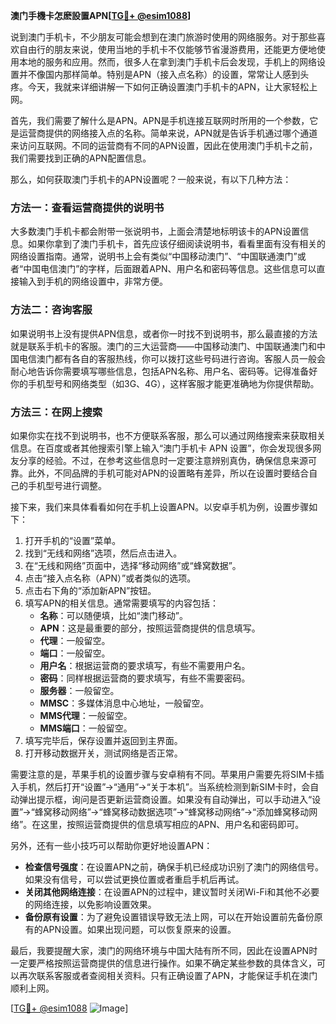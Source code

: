 **澳门手機卡怎麽設置APN[[TG💪+ @esim1088](https://t.me/s/esim1088)]**

说到澳门手机卡，不少朋友可能会想到在澳门旅游时使用的网络服务。对于那些喜欢自由行的朋友来说，使用当地的手机卡不仅能够节省漫游费用，还能更方便地使用本地的服务和应用。然而，很多人在拿到澳门手机卡后会发现，手机上的网络设置并不像国内那样简单。特别是APN（接入点名称）的设置，常常让人感到头疼。今天，我就来详细讲解一下如何正确设置澳门手机卡的APN，让大家轻松上网。

首先，我们需要了解什么是APN。APN是手机连接互联网时所用的一个参数，它是运营商提供的网络接入点的名称。简单来说，APN就是告诉手机通过哪个通道来访问互联网。不同的运营商有不同的APN设置，因此在使用澳门手机卡之前，我们需要找到正确的APN配置信息。

那么，如何获取澳门手机卡的APN设置呢？一般来说，有以下几种方法：

### 方法一：查看运营商提供的说明书

大多数澳门手机卡都会附带一张说明书，上面会清楚地标明该卡的APN设置信息。如果你拿到了澳门手机卡，首先应该仔细阅读说明书，看看里面有没有相关的网络设置指南。通常，说明书上会有类似“中国移动澳门”、“中国联通澳门”或者“中国电信澳门”的字样，后面跟着APN、用户名和密码等信息。这些信息可以直接输入到手机的网络设置中，非常方便。

### 方法二：咨询客服

如果说明书上没有提供APN信息，或者你一时找不到说明书，那么最直接的方法就是联系手机卡的客服。澳门的三大运营商——中国移动澳门、中国联通澳门和中国电信澳门都有各自的客服热线，你可以拨打这些号码进行咨询。客服人员一般会耐心地告诉你需要填写哪些信息，包括APN名称、用户名、密码等。记得准备好你的手机型号和网络类型（如3G、4G），这样客服才能更准确地为你提供帮助。

### 方法三：在网上搜索

如果你实在找不到说明书，也不方便联系客服，那么可以通过网络搜索来获取相关信息。在百度或者其他搜索引擎上输入“澳门手机卡 APN 设置”，你会发现很多网友分享的经验。不过，在参考这些信息时一定要注意辨别真伪，确保信息来源可靠。此外，不同品牌的手机可能对APN的设置略有差异，所以在设置时要结合自己的手机型号进行调整。

接下来，我们来具体看看如何在手机上设置APN。以安卓手机为例，设置步骤如下：

1. 打开手机的“设置”菜单。
2. 找到“无线和网络”选项，然后点击进入。
3. 在“无线和网络”页面中，选择“移动网络”或“蜂窝数据”。
4. 点击“接入点名称（APN）”或者类似的选项。
5. 点击右下角的“添加新APN”按钮。
6. 填写APN的相关信息。通常需要填写的内容包括：
   - **名称**：可以随便填，比如“澳门移动”。
   - **APN**：这是最重要的部分，按照运营商提供的信息填写。
   - **代理**：一般留空。
   - **端口**：一般留空。
   - **用户名**：根据运营商的要求填写，有些不需要用户名。
   - **密码**：同样根据运营商的要求填写，有些不需要密码。
   - **服务器**：一般留空。
   - **MMSC**：多媒体消息中心地址，一般留空。
   - **MMS代理**：一般留空。
   - **MMS端口**：一般留空。
7. 填写完毕后，保存设置并返回到主界面。
8. 打开移动数据开关，测试网络是否正常。

需要注意的是，苹果手机的设置步骤与安卓稍有不同。苹果用户需要先将SIM卡插入手机，然后打开“设置”→“通用”→“关于本机”。当系统检测到新SIM卡时，会自动弹出提示框，询问是否更新运营商设置。如果没有自动弹出，可以手动进入“设置”→“蜂窝移动网络”→“蜂窝移动数据选项”→“蜂窝移动网络”→“添加蜂窝移动网络”。在这里，按照运营商提供的信息填写相应的APN、用户名和密码即可。

另外，还有一些小技巧可以帮助你更好地设置APN：

- **检查信号强度**：在设置APN之前，确保手机已经成功识别了澳门的网络信号。如果没有信号，可以尝试更换位置或者重启手机后再试。
- **关闭其他网络连接**：在设置APN的过程中，建议暂时关闭Wi-Fi和其他不必要的网络连接，以免影响设置效果。
- **备份原有设置**：为了避免设置错误导致无法上网，可以在开始设置前先备份原有的APN设置。如果出现问题，可以恢复原来的设置。

最后，我要提醒大家，澳门的网络环境与中国大陆有所不同，因此在设置APN时一定要严格按照运营商提供的信息进行操作。如果不确定某些参数的具体含义，可以再次联系客服或者查阅相关资料。只有正确设置了APN，才能保证手机在澳门顺利上网。

[[TG💪+ @esim1088](https://t.me/s/esim1088) ![Image](https://i.postimg.cc/4NQfJmqS/Snipaste-2025-05-13-00-14-12.png)]
